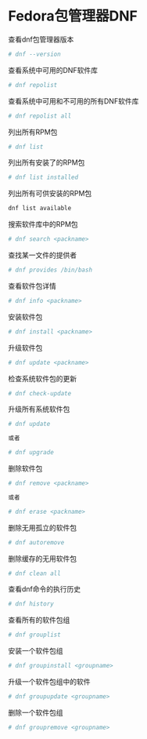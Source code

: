 # Fedora包管理器DNF

查看dnf包管理器版本

```bash
# dnf --version
```

查看系统中可用的DNF软件库

```bash
# dnf repolist
```

查看系统中可用和不可用的所有DNF软件库

```bash
# dnf repolist all
```

列出所有RPM包

```bash
# dnf list
```

列出所有安装了的RPM包

```bash
# dnf list installed
```

列出所有可供安装的RPM包

```bash
dnf list available
```

搜索软件库中的RPM包

```bash
# dnf search <packname>
```

查找某一文件的提供者

```bash
# dnf provides /bin/bash
```

查看软件包详情

```bash
# dnf info <packname>
```

安装软件包

```bash
# dnf install <packname>
```

升级软件包

```bash
# dnf update <packname>
```

检查系统软件包的更新

```bash
# dnf check-update
```

升级所有系统软件包

```bash
# dnf update

或者

# dnf upgrade
```

删除软件包

```bash
# dnf remove <packname>

或者

# dnf erase <packname>
```

删除无用孤立的软件包

```bash
# dnf autoremove
```

删除缓存的无用软件包

```bash
# dnf clean all
```

查看dnf命令的执行历史

```bash
# dnf history
```

查看所有的软件包组

```bash
# dnf grouplist
```

安装一个软件包组

```bash
# dnf groupinstall <groupname>
```

升级一个软件包组中的软件

```bash
# dnf groupupdate <groupname>
```

删除一个软件包组

```bash
# dnf groupremove <groupname>
```

